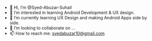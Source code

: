- 👋 Hi, I’m @Syed-Abuzar-Suhail
- 👀 I’m interested in learning Android Development & UX design.
- 🌱 I’m currently learning UX Design and making Android Apps side by side. 
- 💞️ I’m looking to collaborate on ...
- 📫 How to reach me: syedabuzar10@gmail.com

<!---
Syed-Abuzar-Suhail/Syed-Abuzar-Suhail is a ✨ special ✨ repository because its `README.md` (this file) appears on your GitHub profile.
You can click the Preview link to take a look at your changes.
--->
